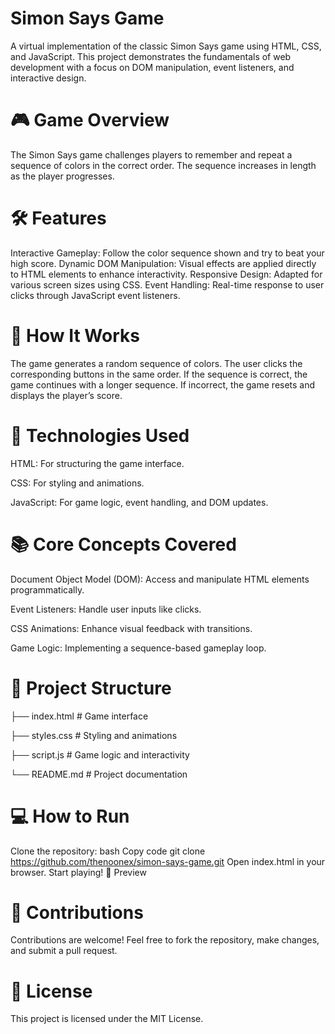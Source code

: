 # Simon Says Game

A virtual implementation of the classic Simon Says game using HTML, CSS, and JavaScript. This project demonstrates the fundamentals of web development with a focus on DOM manipulation, event listeners, and interactive design.

# 🎮 Game Overview

The Simon Says game challenges players to remember and repeat a sequence of colors in the correct order. The sequence increases in length as the player progresses.

# 🛠️ Features

Interactive Gameplay: Follow the color sequence shown and try to beat your high score.
Dynamic DOM Manipulation: Visual effects are applied directly to HTML elements to enhance interactivity.
Responsive Design: Adapted for various screen sizes using CSS.
Event Handling: Real-time response to user clicks through JavaScript event listeners.

# 🚀 How It Works

The game generates a random sequence of colors.
The user clicks the corresponding buttons in the same order.
If the sequence is correct, the game continues with a longer sequence.
If incorrect, the game resets and displays the player’s score.


# 🧰 Technologies Used

HTML: For structuring the game interface.

CSS: For styling and animations.

JavaScript: For game logic, event handling, and DOM updates.


# 📚 Core Concepts Covered
Document Object Model (DOM): Access and manipulate HTML elements programmatically.

Event Listeners: Handle user inputs like clicks.

CSS Animations: Enhance visual feedback with transitions.

Game Logic: Implementing a sequence-based gameplay loop.


# 📂 Project Structure


├── index.html       # Game interface

├── styles.css       # Styling and animations

├── script.js        # Game logic and interactivity

└── README.md        # Project documentation


# 💻 How to Run
Clone the repository:
bash
Copy code
git clone https://github.com/thenoonex/simon-says-game.git
Open index.html in your browser.
Start playing!
🎨 Preview


# 🤝 Contributions
Contributions are welcome! Feel free to fork the repository, make changes, and submit a pull request.

# 📜 License
This project is licensed under the MIT License.
